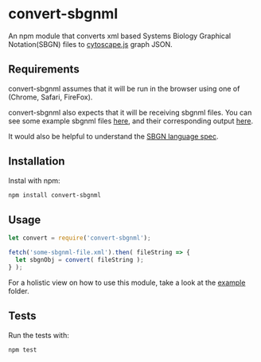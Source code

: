 # convert-sbgnml
An npm module that converts xml based Systems Biology Graphical Notation(SBGN) files to [cytoscape.js](https://github.com/Cytoscape/cytoscape.js) graph JSON.

## Requirements
convert-sbgnml assumes that it will be run in the browser using one of (Chrome, Safari, FireFox).

convert-sbgnml also expects that it will be receiving sbgnml files.  You can see some example sbgnml files [here](https://github.com/PathwayCommons/convert-sbgnml/tree/master/test/fixtures/input), and their corresponding output [here](https://github.com/PathwayCommons/convert-sbgnml/tree/master/test/fixtures/output).

It would also be helpful to understand the [SBGN language spec](http://sbgn.github.io/sbgn/).

## Installation
Instal with npm:

```sh
npm install convert-sbgnml
```

## Usage

```js
let convert = require('convert-sbgnml');

fetch('some-sbgnml-file.xml').then( fileString => {
  let sbgnObj = convert( fileString );
} );
```

For a holistic view on how to use this module, take a look at the [example](https://github.com/PathwayCommons/convert-sbgnml/tree/master/example) folder.

## Tests
Run the tests with:
```sh
npm test
```
